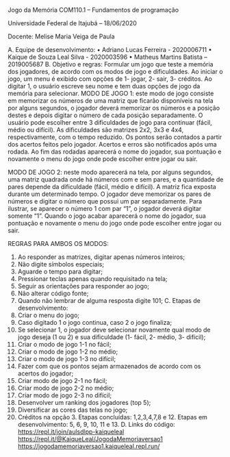 Jogo da Memória
COM110.1 – Fundamentos de programação

Universidade Federal de Itajubá – 18/06/2020

Docente: Melise Maria Veiga de Paula

A.	Equipe de desenvolvimento:
•	Adriano Lucas Ferreira - 2020006711
•	Kaique de Souza Leal Silva - 2020003596
•	Matheus Martins Batista – 2019005687
B. Objetivo e regras: 
Formular um jogo que teste a memória dos jogadores, de acordo com os modos de jogo e dificuldades.
Ao iniciar o jogo, um menu é exibido com opções de 1- jogar, 2- sair, 3- créditos. Ao digitar 1, o usuário escreve seu nome e tem duas opções de jogo da memória para selecionar.
MODO DE JOGO 1: este modo de jogo consiste em memorizar os números de uma matriz que ficarão disponíveis na tela por alguns segundos, o jogador deverá memorizar os números e a posição destes e depois digitar o número de cada posição separadamente. O usuário pode escolher entre 3 dificuldades de jogo para continuar (fácil, médio ou difícil). As dificuldades são matrizes 2x2, 3x3 e 4x4, respectivamente, com o tempo reduzido. Os pontos serão contados a partir dos acertos feitos pelo jogador. Acertos e erros são notificados após uma rodada. Ao fim das rodadas aparecerá o nome do jogador, sua pontuação e novamente o menu do jogo onde pode escolher entre jogar ou sair.

MODO DE JOGO 2: neste modo aparecerá na tela, por alguns segundos, uma matriz quadrada onde há números com e sem pares, e a quantidade de pares depende da dificuldade (fácil, médio e difícil). A matriz fica exposta durante um determinado tempo. O jogador deve memorizar os pares de números e digitar o número que possui um par separadamente. Para ilustrar, se aparecer o número 1 com par “1”, o jogador deverá digitar somente “1”.  Quando o jogo acabar aparecerá o nome do jogador, sua pontuação e novamente o menu do jogo onde pode escolher entre jogar ou sair.

REGRAS PARA AMBOS OS MODOS:
1.	Ao responder as matrizes, digitar apenas números inteiros;
2.	Não digite símbolos especiais;
3.	Aguarde o tempo para digitar;
4.	Pressionar teclas apenas quando requisitado na tela;
5.	Seguir as orientações para responder ao jogo;
6.	Não alterar código fonte;
7.	Quando não lembrar de alguma resposta digite 101;
C. Etapas de desenvolvimento: 
1.	Criar o menu do jogo;
2.	Caso digitado 1 o jogo continua, caso 2 o jogo finaliza;
3.	Se selecionar 1, o jogador deve selecionar novamente qual modo de jogo deseja (1 ou 2) e sua dificuldade (1- fácil, 2- médio, 3- difícil);
4.	Criar o modo de jogo 1-1 no fácil;
5.	Criar o modo de jogo 1-2 no médio;
6.	Criar o modo de jogo 1-3 no difícil;
7.	Fazer com que os pontos sejam armazenados de acordo com os acertos do jogador;
8.	Criar modo de jogo 2-1 no fácil;
9.	Criar modo de jogo 2-2 no médio;
10.	Criar modo de jogo 2-3 no difícil;
11.	Desenvolver um ranking dos jogadores (top 5);
12.	Diversificar as cores das telas no jogo;
13.	Créditos na opção 3.
Etapas concluídas: 1,2,3,4,7,8 e 12.
Etapas em desenvolvimento: 5, 6, 9, 10, 11 e 13.
D. Links do código:
https://repl.it/join/aulsdlpp-kaiqueleal
https://repl.it/@KaiqueLeal/JogodaMemoriaversao1
https://jogodamemoriaversao1.kaiqueleal.repl.run/

